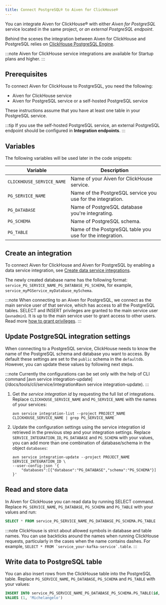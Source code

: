 ```yaml
---
title: Connect PostgreSQL® to Aiven for ClickHouse®
---
```


You can integrate Aiven for ClickHouse® with either *Aiven for
PostgreSQL* service located in the same project, or *an external
PostgreSQL endpoint*.

Behind the scenes the integration between Aiven for ClickHouse and
PostgreSQL relies on [ClickHouse PostgreSQL
Engine](https://clickhouse.com/docs/en/engines/table-engines/integrations/postgresql).

:::note
Aiven for ClickHouse service integrations are available for Startup
plans and higher.
:::

## Prerequisites

To connect Aiven for ClickHouse to PostgreSQL, you need the following:

-   Aiven for ClickHouse service
-   Aiven for PostgreSQL service or a self-hosted PostgreSQL service

These instructions assume that you have at least one table in your
PostgreSQL service.

:::tip
If you use the self-hosted PostgreSQL service, an external PostgreSQL
endpoint should be configured in **Integration endpoints**.
:::

## Variables

The following variables will be used later in the code snippets:

| Variable                  | Description                                                 |
| ------------------------- | ----------------------------------------------------------- |
| `CLICKHOUSE_SERVICE_NAME` | Name of your Aiven for ClickHouse service.                  |
| `PG_SERVICE_NAME`         | Name of the PostgreSQL service you use for the integration. |
| `PG_DATABASE`             | Name of PostgreSQL database you're integrating.             |
| `PG_SCHEMA`               | Name of PostgreSQL schema.                                  |
| `PG_TABLE`                | Name of the PostgreSQL table you use for the integration.   |

## Create an integration

To connect Aiven for ClickHouse and Aiven for PostgreSQL by enabling a
data service integration, see
[Create data service integrations](/docs/products/clickhouse/howto/data-service-integration#create-data-service-integration).

The newly created database name has the following format:
`service_PG_SERVICE_NAME_PG_DATABASE_PG_SCHEMA`, for example,
`service_myPGService_myDatabase_mySchema`.

:::note
When connecting to an Aiven for PostgreSQL, we connect as the main
service user of that service, which has access to all the PostgreSQL
tables. SELECT and INSERT privileges are granted to the main service
user (`avnadmin`). It is up to the main service user to grant access to
other users. Read more
[how to grant privileges](/docs/products/clickhouse/howto/manage-users-roles).
:::

## Update PostgreSQL integration settings

When connecting to a PostgreSQL service, ClickHouse needs to know the
name of the PostgreSQL schema and database you want to access. By
default these settings are set to the `public` schema in the
`defaultdb`. However, you can update these values by following next
steps.

:::note
Currently the configurations can be set only with the help of CLI
command
[avn service integration-update](/docs/tools/cli/service/integration#avn service integration-update).
:::

1.  Get *the service integration id* by requesting the full list of
    integrations. Replace `CLICKHOUSE_SERVICE_NAME` and
    `PG_SERVICE_NAME` with the names of your services:

    ```
    avn service integration-list --project PROJECT_NAME CLICKHOUSE_SERVICE_NAME | grep PG_SERVICE_NAME
    ```

1.  Update the configuration settings using the service integration id
    retrieved in the previous step and your integration settings.
    Replace `SERVICE_INTEGRATION_ID`, `PG_DATABASE` and `PG_SCHEMA` with
    your values, you can add more than one combination of
    database/schema in the object `databases`:

    ```
    avn service integration-update --project PROJECT_NAME SERVICE_INTEGRATION_ID \
    --user-config-json '{
        "databases":[{"database":"PG_DATABASE","schema":"PG_SCHEMA"}]
    }'
    ```

## Read and store data

In Aiven for ClickHouse you can read data by running SELECT command.
Replace `PG_SERVICE_NAME`, `PG_DATABASE`, `PG_SCHEMA` and `PG_TABLE`
with your values and run:

``` sql
SELECT * FROM service_PG_SERVICE_NAME_PG_DATABASE_PG_SCHEMA.PG_TABLE
```

:::note
ClickHouse is strict about allowed symbols in database and table names.
You can use backticks around the names when running ClickHouse requests,
particularly in the cases when the name contains dashes. For example,
`` SELECT * FROM `service_your-kafka-service`.table ``.
:::

## Write data to PostgreSQL table

You can also insert rows from the ClickHouse table into the PostgreSQL
table. Replace `PG_SERVICE_NAME`, `PG_DATABASE`, `PG_SCHEMA` and
`PG_TABLE` with your values:

``` sql
INSERT INTO service_PG_SERVICE_NAME_PG_DATABASE_PG_SCHEMA.PG_TABLE(id, name)
VALUES (1, 'Michelangelo')
```

